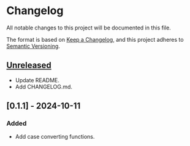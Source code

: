 # Changelog

All notable changes to this project will be documented in this file.

The format is based on [Keep a Changelog](https://keepachangelog.com/en/1.0.0/), and this project
adheres to [Semantic Versioning](https://semver.org/spec/v2.0.0.html).

## [Unreleased]

- Update README.
- Add CHANGELOG.md.

## [0.1.1] - 2024-10-11

### Added

- Add case converting functions.

[Unreleased]: https://github.com/vicentedpsantos/kase/compare/0.0.0...HEAD
[0.0.0]: https://github.com/vicentedpsantos/kase/releases/tag/0.0.0

